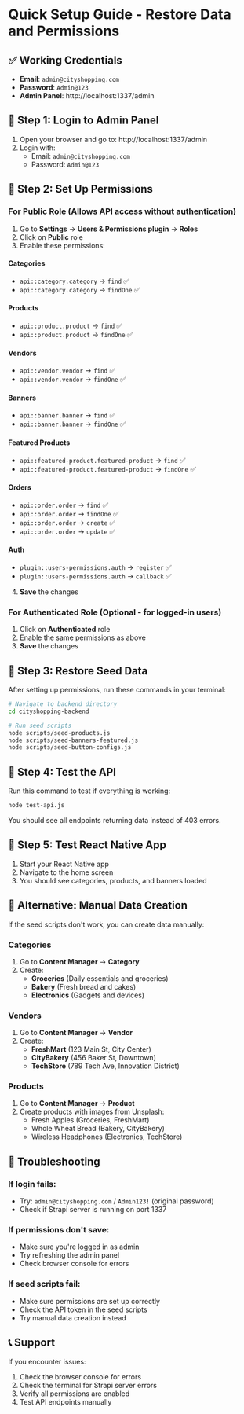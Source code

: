 # Quick Setup Guide - Restore Data and Permissions

## ✅ Working Credentials
- **Email**: `admin@cityshopping.com`
- **Password**: `Admin@123`
- **Admin Panel**: http://localhost:1337/admin

## 🔧 Step 1: Login to Admin Panel

1. Open your browser and go to: http://localhost:1337/admin
2. Login with:
   - Email: `admin@cityshopping.com`
   - Password: `Admin@123`

## 🔐 Step 2: Set Up Permissions

### For Public Role (Allows API access without authentication)

1. Go to **Settings** → **Users & Permissions plugin** → **Roles**
2. Click on **Public** role
3. Enable these permissions:

#### Categories
- `api::category.category` → `find` ✅
- `api::category.category` → `findOne` ✅

#### Products
- `api::product.product` → `find` ✅
- `api::product.product` → `findOne` ✅

#### Vendors
- `api::vendor.vendor` → `find` ✅
- `api::vendor.vendor` → `findOne` ✅

#### Banners
- `api::banner.banner` → `find` ✅
- `api::banner.banner` → `findOne` ✅

#### Featured Products
- `api::featured-product.featured-product` → `find` ✅
- `api::featured-product.featured-product` → `findOne` ✅

#### Orders
- `api::order.order` → `find` ✅
- `api::order.order` → `findOne` ✅
- `api::order.order` → `create` ✅
- `api::order.order` → `update` ✅

#### Auth
- `plugin::users-permissions.auth` → `register` ✅
- `plugin::users-permissions.auth` → `callback` ✅

4. **Save** the changes

### For Authenticated Role (Optional - for logged-in users)

1. Click on **Authenticated** role
2. Enable the same permissions as above
3. **Save** the changes

## 🌱 Step 3: Restore Seed Data

After setting up permissions, run these commands in your terminal:

```bash
# Navigate to backend directory
cd cityshopping-backend

# Run seed scripts
node scripts/seed-products.js
node scripts/seed-banners-featured.js
node scripts/seed-button-configs.js
```

## 🧪 Step 4: Test the API

Run this command to test if everything is working:

```bash
node test-api.js
```

You should see all endpoints returning data instead of 403 errors.

## 📱 Step 5: Test React Native App

1. Start your React Native app
2. Navigate to the home screen
3. You should see categories, products, and banners loaded

## 🔄 Alternative: Manual Data Creation

If the seed scripts don't work, you can create data manually:

### Categories
1. Go to **Content Manager** → **Category**
2. Create:
   - **Groceries** (Daily essentials and groceries)
   - **Bakery** (Fresh bread and cakes)
   - **Electronics** (Gadgets and devices)

### Vendors
1. Go to **Content Manager** → **Vendor**
2. Create:
   - **FreshMart** (123 Main St, City Center)
   - **CityBakery** (456 Baker St, Downtown)
   - **TechStore** (789 Tech Ave, Innovation District)

### Products
1. Go to **Content Manager** → **Product**
2. Create products with images from Unsplash:
   - Fresh Apples (Groceries, FreshMart)
   - Whole Wheat Bread (Bakery, CityBakery)
   - Wireless Headphones (Electronics, TechStore)

## 🚨 Troubleshooting

### If login fails:
- Try: `admin@cityshopping.com` / `Admin123!` (original password)
- Check if Strapi server is running on port 1337

### If permissions don't save:
- Make sure you're logged in as admin
- Try refreshing the admin panel
- Check browser console for errors

### If seed scripts fail:
- Make sure permissions are set up correctly
- Check the API token in the seed scripts
- Try manual data creation instead

## 📞 Support

If you encounter issues:
1. Check the browser console for errors
2. Check the terminal for Strapi server errors
3. Verify all permissions are enabled
4. Test API endpoints manually 